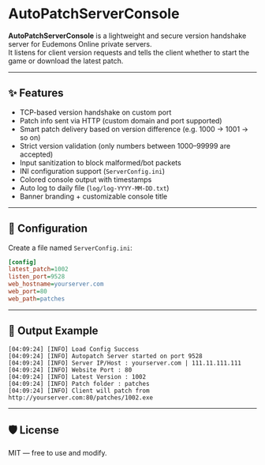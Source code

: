 # AutoPatchServerConsole

**AutoPatchServerConsole** is a lightweight and secure version handshake server for Eudemons Online private servers.  
It listens for client version requests and tells the client whether to start the game or download the latest patch.

---

## ✨ Features

- TCP-based version handshake on custom port
- Patch info sent via HTTP (custom domain and port supported)
- Smart patch delivery based on version difference (e.g. 1000 → 1001 → so on)
- Strict version validation (only numbers between 1000–99999 are accepted)
- Input sanitization to block malformed/bot packets
- INI configuration support (`ServerConfig.ini`)
- Colored console output with timestamps
- Auto log to daily file (`log/log-YYYY-MM-DD.txt`)
- Banner branding + customizable console title

---

## 🔧 Configuration

Create a file named `ServerConfig.ini`:

```ini
[config]
latest_patch=1002
listen_port=9528
web_hostname=yourserver.com
web_port=80
web_path=patches
```

---

## 📁 Output Example

```text
[04:09:24] [INFO] Load Config Success
[04:09:24] [INFO] Autopatch Server started on port 9528
[04:09:24] [INFO] Server IP/Host : yourserver.com | 111.11.111.111
[04:09:24] [INFO] Website Port : 80
[04:09:24] [INFO] Latest Version : 1002
[04:09:24] [INFO] Patch folder : patches
[04:09:24] [INFO] Client will patch from http://yourserver.com:80/patches/1002.exe
```


---

## 🛡️ License

MIT — free to use and modify.
